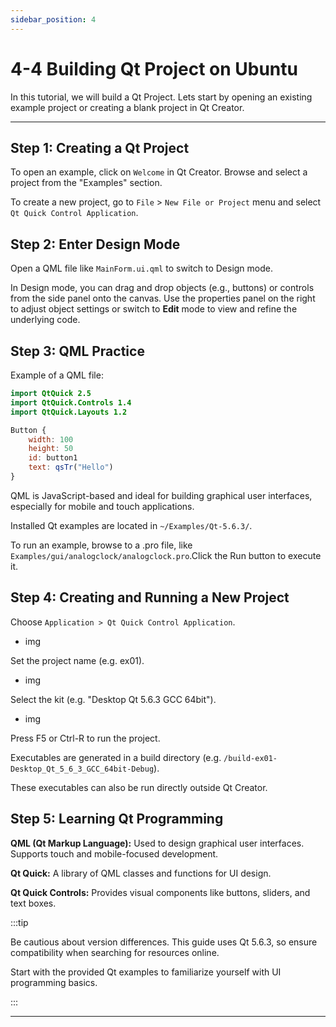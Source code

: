 ```yaml
---
sidebar_position: 4
---
```


# 4-4 Building Qt Project on Ubuntu

In this tutorial, we will build a Qt Project. Lets start by opening an existing example project or creating a blank project in Qt Creator.

---

## Step 1: Creating a Qt Project

To open an example, click on `Welcome` in Qt Creator. Browse and select a project from the "Examples" section.

To create a new project, go to `File` > `New File or Project` menu and select `Qt Quick Control Application`.

## Step 2: Enter Design Mode

Open a QML file like `MainForm.ui.qml` to switch to Design mode.

In Design mode, you can drag and drop objects (e.g., buttons) or controls from the side panel onto the canvas. Use the properties panel on the right to adjust object settings or switch to **Edit** mode to view and refine the underlying code.

## Step 3: QML Practice

Example of a QML file:

```qml title="Btn.qml"
import QtQuick 2.5
import QtQuick.Controls 1.4
import QtQuick.Layouts 1.2

Button {
    width: 100
    height: 50
    id: button1
    text: qsTr("Hello")
}
```

QML is JavaScript-based and ideal for building graphical user interfaces, especially for mobile and touch applications.

Installed Qt examples are located in `~/Examples/Qt-5.6.3/`.

To run an example, browse to a .pro file, like `Examples/gui/analogclock/analogclock.pro`.Click the Run button to execute it.

## Step 4: Creating and Running a New Project

Choose `Application > Qt Quick Control Application`.

- img

Set the project name (e.g. ex01).

- img

Select the kit (e.g. "Desktop Qt 5.6.3 GCC 64bit").

- img

Press F5 or Ctrl-R to run the project.

Executables are generated in a build directory (e.g. `/build-ex01-Desktop_Qt_5_6_3_GCC_64bit-Debug`).

These executables can also be run directly outside Qt Creator.


## Step 5: Learning Qt Programming

**QML (Qt Markup Language):** Used to design graphical user interfaces. Supports touch and mobile-focused development.

**Qt Quick:** A library of QML classes and functions for UI design.

**Qt Quick Controls:** Provides visual components like buttons, sliders, and text boxes.

:::tip

Be cautious about version differences. This guide uses Qt 5.6.3, so ensure compatibility when searching for resources online.

Start with the provided Qt examples to familiarize yourself with UI programming basics.

:::

---
